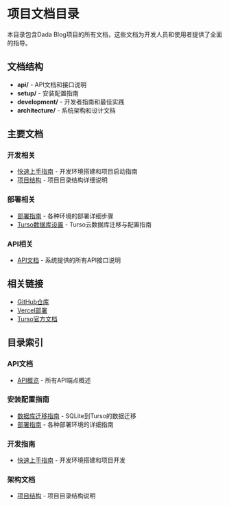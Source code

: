 # 项目文档目录

本目录包含Dada Blog项目的所有文档，这些文档为开发人员和使用者提供了全面的指导。

## 文档结构

- **api/** - API文档和接口说明
- **setup/** - 安装配置指南
- **development/** - 开发者指南和最佳实践
- **architecture/** - 系统架构和设计文档

## 主要文档

### 开发相关

- [快速上手指南](./development/quick-start.md) - 开发环境搭建和项目启动指南
- [项目结构](./architecture/project_structure.md) - 项目目录结构详细说明

### 部署相关

- [部署指南](./setup/deployment.md) - 各种环境的部署详细步骤
- [Turso数据库设置](./setup/database-migration.md) - Turso云数据库迁移与配置指南

### API相关

- [API文档](./api/README.md) - 系统提供的所有API接口说明

## 相关链接

- [GitHub仓库](https://github.com/dadadada-up/dada_blog)
- [Vercel部署](https://dada-blog.vercel.app)
- [Turso官方文档](https://docs.turso.tech)

## 目录索引

### API文档

- [API概览](./api/README.md) - 所有API端点概述

### 安装配置指南

- [数据库迁移指南](./setup/database-migration.md) - SQLite到Turso的数据迁移
- [部署指南](./setup/deployment.md) - 各种部署环境的详细指南

### 开发指南

- [快速上手指南](./development/quick-start.md) - 开发环境搭建和项目开发

### 架构文档

- [项目结构](./architecture/project_structure.md) - 项目目录结构说明 